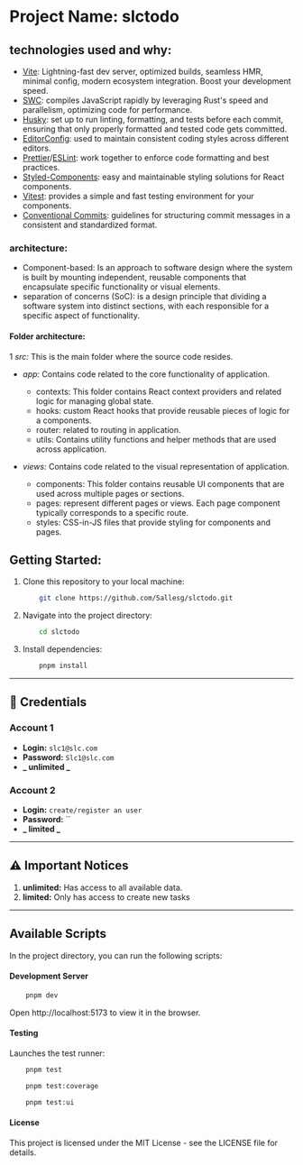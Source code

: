 # Project Name: slctodo

## technologies used and why:

- [Vite](https://vitejs.dev/guide/): Lightning-fast dev server, optimized builds, seamless HMR, minimal config, modern ecosystem integration. Boost your development speed.
- [SWC](https://swc.rs/): compiles JavaScript rapidly by leveraging Rust's speed and parallelism, optimizing code for performance.
- [Husky](https://typicode.github.io/husky/get-started.html): set up to run linting, formatting, and tests before each commit, ensuring that only properly formatted and tested code gets committed.
- [EditorConfig](https://editorconfig.org/): used to maintain consistent coding styles across different editors.
- [Prettier](https://prettier.io/)/[ESLint](https://eslint.org/): work together to enforce code formatting and best practices.
- [Styled-Components](https://styled-components.com/): easy and maintainable styling solutions for React components.
- [Vitest](https://vitest.dev/guide/): provides a simple and fast testing environment for your components.
- [Conventional Commits](https://www.conventionalcommits.org/en/v1.0.0/#summary): guidelines for structuring commit messages in a consistent and standardized format.

### architecture:

- Component-based: Is an approach to software design where the system is built by mounting independent, reusable components that encapsulate specific functionality or visual elements.
- separation of concerns (SoC): is a design principle that dividing a software system into distinct sections, with each responsible for a specific aspect of functionality.

#### Folder architecture:

1 _src:_ This is the main folder where the source code resides.

- _app:_ Contains code related to the core functionality of application.

  - contexts: This folder contains React context providers and related logic for managing global state.
  - hooks: custom React hooks that provide reusable pieces of logic for a components.
  - router: related to routing in application.
  - utils: Contains utility functions and helper methods that are used across application.

- _views:_ Contains code related to the visual representation of application.
  - components: This folder contains reusable UI components that are used across multiple pages or sections.
  - pages: represent different pages or views. Each page component typically corresponds to a specific route.
  - styles: CSS-in-JS files that provide styling for components and pages.

## Getting Started:

1. Clone this repository to your local machine:

   ```bash
       git clone https://github.com/Sallesg/slctodo.git
   ```

2. Navigate into the project directory:

   ```bash
       cd slctodo
   ```

3. Install dependencies:

   ```bash
       pnpm install
   ```

---

## 🔑 Credentials

### Account 1

- **Login:** `slc1@slc.com`
- **Password:** `Slc1@slc.com`
- **_ unlimited _**

### Account 2

- **Login:** `create/register an user`
- **Password:** ``
- **_ limited _**

---

## ⚠️ Important Notices

1. **unlimited:** Has access to all available data.
2. **limited:** Only has access to create new tasks

---

## Available Scripts

In the project directory, you can run the following scripts:

#### Development Server

```bash
    pnpm dev
```

Open http://localhost:5173 to view it in the browser.

#### Testing

Launches the test runner:

```bash
    pnpm test
```

```bash
    pnpm test:coverage
```

```bash
    pnpm test:ui
```

#### License

This project is licensed under the MIT License - see the LICENSE file for details.

